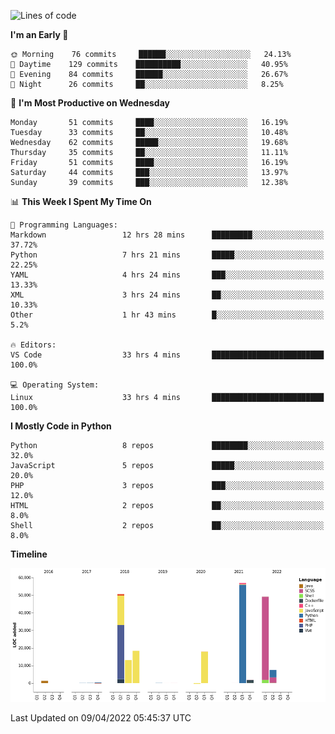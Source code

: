 <!--START_SECTION:waka-->
![Lines of code](https://img.shields.io/badge/From%20Hello%20World%20I%27ve%20Written-218%20Thousand%20lines%20of%20code-blue)

**I'm an Early 🐤** 

```text
🌞 Morning    76 commits     ██████░░░░░░░░░░░░░░░░░░░   24.13% 
🌆 Daytime    129 commits    ██████████░░░░░░░░░░░░░░░   40.95% 
🌃 Evening    84 commits     ██████░░░░░░░░░░░░░░░░░░░   26.67% 
🌙 Night      26 commits     ██░░░░░░░░░░░░░░░░░░░░░░░   8.25%

```
📅 **I'm Most Productive on Wednesday** 

```text
Monday       51 commits     ████░░░░░░░░░░░░░░░░░░░░░   16.19% 
Tuesday      33 commits     ██░░░░░░░░░░░░░░░░░░░░░░░   10.48% 
Wednesday    62 commits     █████░░░░░░░░░░░░░░░░░░░░   19.68% 
Thursday     35 commits     ██░░░░░░░░░░░░░░░░░░░░░░░   11.11% 
Friday       51 commits     ████░░░░░░░░░░░░░░░░░░░░░   16.19% 
Saturday     44 commits     ███░░░░░░░░░░░░░░░░░░░░░░   13.97% 
Sunday       39 commits     ███░░░░░░░░░░░░░░░░░░░░░░   12.38%

```


📊 **This Week I Spent My Time On** 

```text
💬 Programming Languages: 
Markdown                 12 hrs 28 mins      █████████░░░░░░░░░░░░░░░░   37.72% 
Python                   7 hrs 21 mins       █████░░░░░░░░░░░░░░░░░░░░   22.25% 
YAML                     4 hrs 24 mins       ███░░░░░░░░░░░░░░░░░░░░░░   13.33% 
XML                      3 hrs 24 mins       ██░░░░░░░░░░░░░░░░░░░░░░░   10.33% 
Other                    1 hr 43 mins        █░░░░░░░░░░░░░░░░░░░░░░░░   5.2%

🔥 Editors: 
VS Code                  33 hrs 4 mins       █████████████████████████   100.0%

💻 Operating System: 
Linux                    33 hrs 4 mins       █████████████████████████   100.0%

```

**I Mostly Code in Python** 

```text
Python                   8 repos             ████████░░░░░░░░░░░░░░░░░   32.0% 
JavaScript               5 repos             █████░░░░░░░░░░░░░░░░░░░░   20.0% 
PHP                      3 repos             ███░░░░░░░░░░░░░░░░░░░░░░   12.0% 
HTML                     2 repos             ██░░░░░░░░░░░░░░░░░░░░░░░   8.0% 
Shell                    2 repos             ██░░░░░░░░░░░░░░░░░░░░░░░   8.0%

```


**Timeline**

![Chart not found](https://raw.githubusercontent.com/telesoho/telesoho/master/charts/bar_graph.png) 


 Last Updated on 09/04/2022 05:45:37 UTC
<!--END_SECTION:waka-->


<!--
**telesoho/telesoho** is a ✨ _special_ ✨ repository because its `README.md` (this file) appears on your GitHub profile.

Here are some ideas to get you started:

- 🔭 I’m currently working on ...
- 🌱 I’m currently learning ...
- 👯 I’m looking to collaborate on ...
- 🤔 I’m looking for help with ...
- 💬 Ask me about ...
- 📫 How to reach me: ...
- 😄 Pronouns: ...
- ⚡ Fun fact: ...
-->
